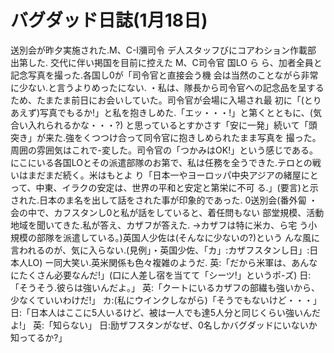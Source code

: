 # バグダッド日誌(1月18日)

送別会が昨夕実施された.M、C-I瀰司令
デ人スタッフびにコアわション作載部
出第した.
交代に伴い掲国を目前に控えた
M、C司令官
国LO
ら
ら、加者全員と記念写真を撮った.各国し0が「司令官と直接会う機
会は当然のことながら非常に少ない.と言うよりめったにない.
・私は、隊長から司令官への記念品を呈するため、たまたま前日にお会いしていた。司令官が会場に入場され最
初に「(とりあえず)写真でもるか!」と私を抱きしめた.「エッ・・・!」と第くとともに、(気合い入れられるかな・・・?)
と思っているとすかさす「安に一発」続いて「頭突き」が来た.強をくつつけ合って同令官に抱きしめられたまま写真を
撮った。周囲の雰囲気はこれで-変した。司令官の「つかみはOK!」という感じである。
にこにいる各国LOとその派遣部隊のお第で、私は任務を全うできた.テロとの戦いはまだまだ続く。米はもとよ
り「日本一やヨーロッパ中央アジアの緒屋にとって、中東、イラクの安定は、世界の平和と安定と第栄に不可
る.」(要言)と示された.日本のま名を出して話をされた事が印象的であった.
0送別会(番外匐
・会の中で、カフスタンし0と私が話をしていると、着任問もない
部堂規模、活動地域を聞いてきた.私が答え、カザフが答えた.
→カザフは特に米カ、ら宅
う小規模の部隊を派遣している。)英国人少佐は(そんなに少ないの?)という
んな風に言われるのが、気に入らない.(見例」・英国少佐、「カ」:カザフスタンし日」:日本人LO)
ー同大笑い.英米関係も色々複雑のようだ.
英:「だから米軍は、あんなにたくさん必要なんだ!」(口に人差し宿を当てて「シーツ!」というポ-ズ)
日:「そうそう.彼らは強いんだよ。」
英:「クートにいるカザフの部繊も強いから、少なくていいわけだ!」
カ:(私にウインクしながら)「そうでもないけど・・・」
日:「日本人はここに5人いるけど、被は一人でも達5人分と同じくらい強いんだよ!」
英:「知らない」
日:励ザフスタンがなぜ、0名しかバグダッドにいないか知ってるか?」
